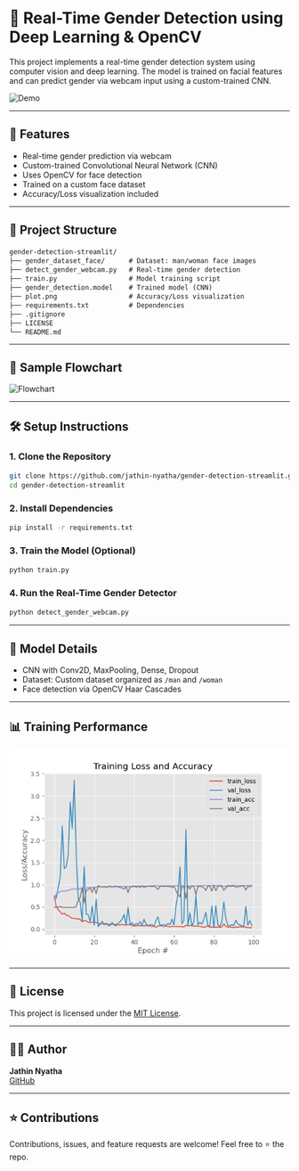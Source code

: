 # 🧠 Real-Time Gender Detection using Deep Learning & OpenCV

This project implements a real-time gender detection system using computer vision and deep learning. The model is trained on facial features and can predict gender via webcam input using a custom-trained CNN.

![Demo](assets/demo.gif)

---

## 🚀 Features
- Real-time gender prediction via webcam
- Custom-trained Convolutional Neural Network (CNN)
- Uses OpenCV for face detection
- Trained on a custom face dataset
- Accuracy/Loss visualization included

---

## 📁 Project Structure
```
gender-detection-streamlit/
├── gender_dataset_face/      # Dataset: man/woman face images
├── detect_gender_webcam.py   # Real-time gender detection
├── train.py                  # Model training script
├── gender_detection.model    # Trained model (CNN)
├── plot.png                  # Accuracy/Loss visualization
├── requirements.txt          # Dependencies
├── .gitignore
├── LICENSE
└── README.md
```

---

## 📸 Sample Flowchart

![Flowchart](assets/flowchart.png)

---

## 🛠️ Setup Instructions

### 1. Clone the Repository
```bash
git clone https://github.com/jathin-nyatha/gender-detection-streamlit.git
cd gender-detection-streamlit
```

### 2. Install Dependencies
```bash
pip install -r requirements.txt
```

### 3. Train the Model (Optional)
```bash
python train.py
```

### 4. Run the Real-Time Gender Detector
```bash
python detect_gender_webcam.py
```

---

## 🧠 Model Details
- CNN with Conv2D, MaxPooling, Dense, Dropout
- Dataset: Custom dataset organized as `/man` and `/woman`
- Face detection via OpenCV Haar Cascades

---

## 📊 Training Performance

![Training Plot](plot.png)

---

## 📄 License
This project is licensed under the [MIT License](LICENSE).

---

## 👨‍💻 Author
**Jathin Nyatha**  
[GitHub](https://github.com/jathin-nyatha)

---

## ⭐ Contributions
Contributions, issues, and feature requests are welcome! Feel free to ⭐ the repo.
